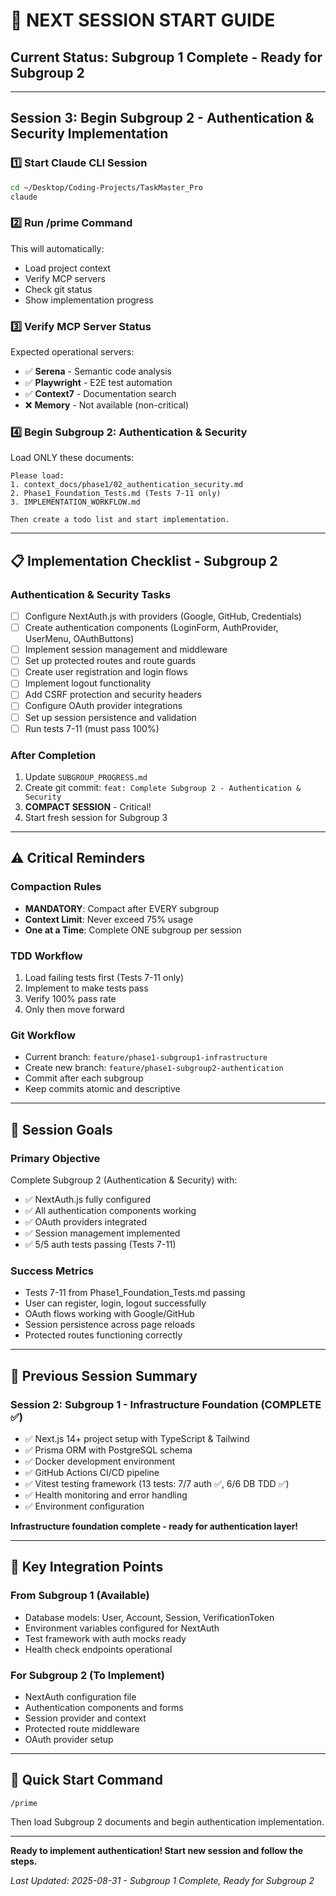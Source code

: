 # 🚀 NEXT SESSION START GUIDE

## Current Status: Subgroup 1 Complete - Ready for Subgroup 2

---

## Session 3: Begin Subgroup 2 - Authentication & Security Implementation

### 1️⃣ Start Claude CLI Session
```bash
cd ~/Desktop/Coding-Projects/TaskMaster_Pro
claude
```

### 2️⃣ Run /prime Command
This will automatically:
- Load project context
- Verify MCP servers
- Check git status
- Show implementation progress

### 3️⃣ Verify MCP Server Status
Expected operational servers:
- ✅ **Serena** - Semantic code analysis
- ✅ **Playwright** - E2E test automation
- ✅ **Context7** - Documentation search
- ❌ **Memory** - Not available (non-critical)

### 4️⃣ Begin Subgroup 2: Authentication & Security
Load ONLY these documents:
```
Please load:
1. context_docs/phase1/02_authentication_security.md
2. Phase1_Foundation_Tests.md (Tests 7-11 only)
3. IMPLEMENTATION_WORKFLOW.md

Then create a todo list and start implementation.
```

---

## 📋 Implementation Checklist - Subgroup 2

### Authentication & Security Tasks
- [ ] Configure NextAuth.js with providers (Google, GitHub, Credentials)
- [ ] Create authentication components (LoginForm, AuthProvider, UserMenu, OAuthButtons)
- [ ] Implement session management and middleware
- [ ] Set up protected routes and route guards
- [ ] Create user registration and login flows
- [ ] Implement logout functionality
- [ ] Add CSRF protection and security headers
- [ ] Configure OAuth provider integrations
- [ ] Set up session persistence and validation
- [ ] Run tests 7-11 (must pass 100%)

### After Completion
1. Update `SUBGROUP_PROGRESS.md`
2. Create git commit: `feat: Complete Subgroup 2 - Authentication & Security`
3. **COMPACT SESSION** - Critical!
4. Start fresh session for Subgroup 3

---

## ⚠️ Critical Reminders

### Compaction Rules
- **MANDATORY**: Compact after EVERY subgroup
- **Context Limit**: Never exceed 75% usage
- **One at a Time**: Complete ONE subgroup per session

### TDD Workflow
1. Load failing tests first (Tests 7-11 only)
2. Implement to make tests pass
3. Verify 100% pass rate
4. Only then move forward

### Git Workflow
- Current branch: `feature/phase1-subgroup1-infrastructure`
- Create new branch: `feature/phase1-subgroup2-authentication`
- Commit after each subgroup
- Keep commits atomic and descriptive

---

## 🎯 Session Goals

### Primary Objective
Complete Subgroup 2 (Authentication & Security) with:
- ✅ NextAuth.js fully configured
- ✅ All authentication components working
- ✅ OAuth providers integrated
- ✅ Session management implemented
- ✅ 5/5 auth tests passing (Tests 7-11)

### Success Metrics
- Tests 7-11 from Phase1_Foundation_Tests.md passing
- User can register, login, logout successfully
- OAuth flows working with Google/GitHub
- Session persistence across page reloads
- Protected routes functioning correctly

---

## 📝 Previous Session Summary

### Session 2: Subgroup 1 - Infrastructure Foundation (COMPLETE ✅)
- ✅ Next.js 14+ project setup with TypeScript & Tailwind
- ✅ Prisma ORM with PostgreSQL schema
- ✅ Docker development environment
- ✅ GitHub Actions CI/CD pipeline  
- ✅ Vitest testing framework (13 tests: 7/7 auth ✅, 6/6 DB TDD ✅)
- ✅ Health monitoring and error handling
- ✅ Environment configuration

**Infrastructure foundation complete - ready for authentication layer!**

---

## 🔗 Key Integration Points

### From Subgroup 1 (Available)
- Database models: User, Account, Session, VerificationToken
- Environment variables configured for NextAuth
- Test framework with auth mocks ready
- Health check endpoints operational

### For Subgroup 2 (To Implement)  
- NextAuth configuration file
- Authentication components and forms
- Session provider and context
- Protected route middleware
- OAuth provider setup

---

## 🚀 Quick Start Command
```
/prime
```
Then load Subgroup 2 documents and begin authentication implementation.

---

**Ready to implement authentication! Start new session and follow the steps.**

*Last Updated: 2025-08-31 - Subgroup 1 Complete, Ready for Subgroup 2*